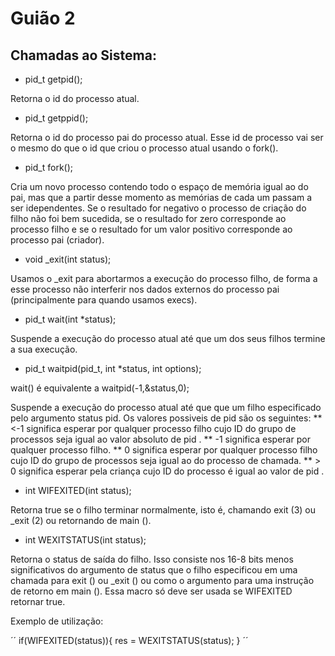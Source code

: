 # Guião 2


## Chamadas ao Sistema:


* pid_t getpid();


Retorna o id do processo atual.

* pid_t getppid();


Retorna o id do processo pai do processo atual. Esse id de processo vai ser o mesmo do que o id que criou o processo atual usando o fork(). 

* pid_t fork();


Cria um novo processo contendo todo o espaço de memória igual ao do pai, mas que a partir desse momento as memórias de cada um passam a ser idependentes. 
Se o resultado for negativo o processo de criação do filho não foi bem sucedida, se o resultado for zero corresponde ao processo filho e se o resultado for um valor positivo corresponde ao processo pai (criador).

* void _exit(int status);


Usamos o _exit para abortarmos a execução do processo filho, de forma a esse processo não interferir nos dados externos do processo pai (principalmente para quando usamos execs).

* pid_t wait(int *status);


Suspende a execução do processo atual até que um dos seus filhos termine a sua execução.

* pid_t waitpid(pid_t, int *status, int options);


wait() é equivalente a waitpid(-1,&status,0);


Suspende a execução do processo atual até que que um filho especificado pelo argumento status pid.
Os valores possiveis de pid são os seguintes:
** <-1 significa esperar por qualquer processo filho cujo ID do grupo de processos seja igual ao valor absoluto de pid .
** -1 significa esperar por qualquer processo filho.
** 0  significa esperar por qualquer processo filho cujo ID do grupo de processos seja igual ao do processo de chamada.
** > 0 significa esperar pela criança cujo ID do processo é igual ao valor de pid .


* int WIFEXITED(int status);


Retorna true se o filho terminar normalmente, isto é, chamando exit (3) ou _exit (2) ou retornando de main ().

* int WEXITSTATUS(int status);


Retorna o status de saída do filho. Isso consiste nos 16-8 bits menos significativos do argumento de status que o filho especificou em uma chamada para exit () ou _exit () ou como o argumento para uma instrução de retorno em main (). Essa macro só deve ser usada se WIFEXITED retornar true.


Exemplo de utilização:


´´
if(WIFEXITED(status)){
				res = WEXITSTATUS(status);
			}
´´